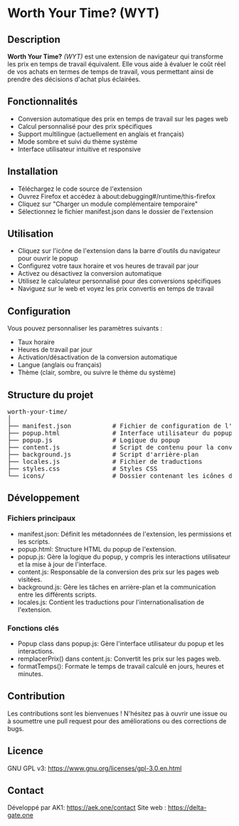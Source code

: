 # Worth Your Time? (WYT)
## Description
**Worth Your Time?** *(WYT)* est une extension de navigateur qui transforme les prix en temps de travail équivalent. Elle vous aide à évaluer le coût réel de vos achats en termes de temps de travail, vous permettant ainsi de prendre des décisions d'achat plus éclairées.
## Fonctionnalités
- Conversion automatique des prix en temps de travail sur les pages web
- Calcul personnalisé pour des prix spécifiques
- Support multilingue (actuellement en anglais et français)
- Mode sombre et suivi du thème système
- Interface utilisateur intuitive et responsive
## Installation
- Téléchargez le code source de l'extension
- Ouvrez Firefox et accédez à about:debugging#/runtime/this-firefox
- Cliquez sur "Charger un module complémentaire temporaire"
- Sélectionnez le fichier manifest.json dans le dossier de l'extension
## Utilisation
- Cliquez sur l'icône de l'extension dans la barre d'outils du navigateur pour ouvrir le popup
- Configurez votre taux horaire et vos heures de travail par jour
- Activez ou désactivez la conversion automatique
- Utilisez le calculateur personnalisé pour des conversions spécifiques
- Naviguez sur le web et voyez les prix convertis en temps de travail
## Configuration
Vous pouvez personnaliser les paramètres suivants :
- Taux horaire
- Heures de travail par jour
- Activation/désactivation de la conversion automatique
- Langue (anglais ou français)
- Thème (clair, sombre, ou suivre le thème du système)
## Structure du projet
<pre>
worth-your-time/
│
├── manifest.json           # Fichier de configuration de l'extension
├── popup.html              # Interface utilisateur du popup
├── popup.js                # Logique du popup
├── content.js              # Script de contenu pour la conversion sur les pages web
├── background.js           # Script d'arrière-plan
├── locales.js              # Fichier de traductions
├── styles.css              # Styles CSS
└── icons/                  # Dossier contenant les icônes de l'extension
</pre>
## Développement
### Fichiers principaux
- manifest.json: Définit les métadonnées de l'extension, les permissions et les scripts.
- popup.html: Structure HTML du popup de l'extension.
- popup.js: Gère la logique du popup, y compris les interactions utilisateur et la mise à jour de l'interface.
- content.js: Responsable de la conversion des prix sur les pages web visitées.
- background.js: Gère les tâches en arrière-plan et la communication entre les différents scripts.
- locales.js: Contient les traductions pour l'internationalisation de l'extension.
### Fonctions clés
- Popup class dans popup.js: Gère l'interface utilisateur du popup et les interactions.
- remplacerPrix() dans content.js: Convertit les prix sur les pages web.
- formatTemps(): Formate le temps de travail calculé en jours, heures et minutes.
## Contribution
Les contributions sont les bienvenues ! N'hésitez pas à ouvrir une issue ou à soumettre une pull request pour des améliorations ou des corrections de bugs.
## Licence
GNU GPL v3: https://www.gnu.org/licenses/gpl-3.0.en.html
## Contact
Développé par AK1: https://aek.one/contact
Site web : https://delta-gate.one
